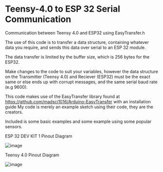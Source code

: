 # Teensy-4.0 to ESP 32 Serial Communication
 Communication between Teensy 4.0 and ESP32 using EasyTransfer.h

The use of this code is to transfer a data structure, containing whatever data you require, and sends this data over serial to an ESP 32 module.

The data transfer is limited by the buffer size, which is 256 bytes for the ESP32.

Make changes to the code to suit your variables, however the data structure on the Transmitter (Teensy 4.0) and Reciever (ESP32) must be the exact same or else ends up with corrupt messages, and the same serial baud rate (e.g 9600).

This code makes use of the EasyTransfer library found at <https://github.com/madsci1016/Arduino-EasyTransfer> with an installation guide
My code is merely an example sketch using their code, they are the creators.

Included is some basic examples and some example using some popular sensors.

ESP 32 DEV KIT 1 Pinout Diagram 

![image](https://user-images.githubusercontent.com/73143248/215633329-e2ac5d06-456c-49dc-b25c-3e21d96c74ad.png)

Teensy 4.0 Pinout Diagram

![image](https://user-images.githubusercontent.com/73143248/215633431-0ab12ae5-55e5-4507-908d-c04db1cf5576.png)
